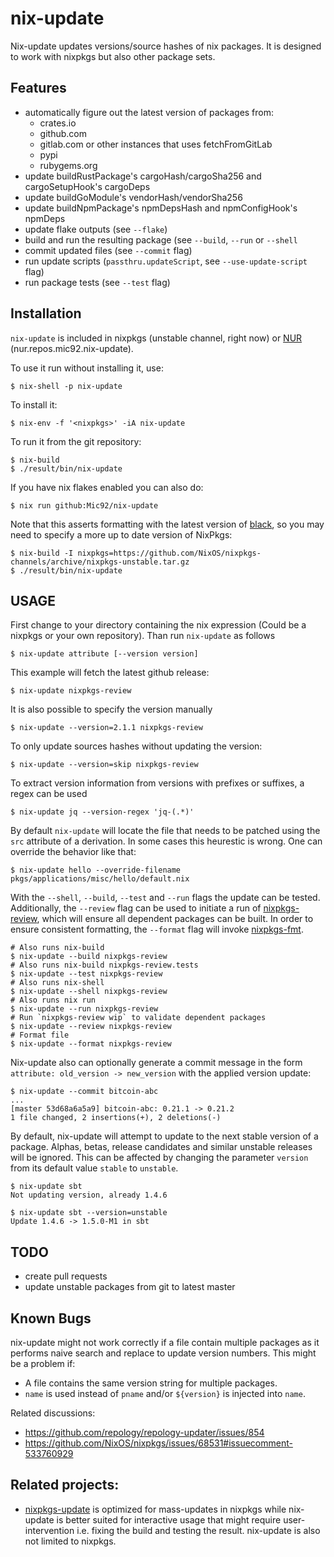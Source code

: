 # nix-update

Nix-update updates versions/source hashes of nix packages. It is
designed to work with nixpkgs but also other package sets.

## Features

-   automatically figure out the latest version of packages from:
    -   crates.io
    -   github.com
    -   gitlab.com or other instances that uses fetchFromGitLab
    -   pypi
    -   rubygems.org
-   update buildRustPackage's cargoHash/cargoSha256 and cargoSetupHook's cargoDeps
-   update buildGoModule's vendorHash/vendorSha256
-   update buildNpmPackage's npmDepsHash and npmConfigHook's npmDeps
-   update flake outputs (see `--flake`)
-   build and run the resulting package (see `--build`,
    `--run` or `--shell`
-   commit updated files (see `--commit` flag)
-   run update scripts (`passthru.updateScript`, see `--use-update-script` flag)
-   run package tests (see `--test` flag)

## Installation

`nix-update` is included in nixpkgs (unstable channel, right
now) or [NUR](https://github.com/nix-community/NUR)
(nur.repos.mic92.nix-update).

To use it run without installing it, use:

```console
$ nix-shell -p nix-update
```

To install it:

```console
$ nix-env -f '<nixpkgs>' -iA nix-update
```

To run it from the git repository:

```console
$ nix-build
$ ./result/bin/nix-update
```

If you have nix flakes enabled you can also do:

```console
$ nix run github:Mic92/nix-update
```

Note that this asserts formatting with the latest version of
[black](https://github.com/psf/black), so you may need to specify a more
up to date version of NixPkgs:

```console
$ nix-build -I nixpkgs=https://github.com/NixOS/nixpkgs-channels/archive/nixpkgs-unstable.tar.gz
$ ./result/bin/nix-update
```

## USAGE

First change to your directory containing the nix expression (Could be a
nixpkgs or your own repository). Than run `nix-update` as follows

```console
$ nix-update attribute [--version version]
```

This example will fetch the latest github release:

```console
$ nix-update nixpkgs-review
```

It is also possible to specify the version manually

```console
$ nix-update --version=2.1.1 nixpkgs-review
```

To only update sources hashes without updating the version:

```console
$ nix-update --version=skip nixpkgs-review
```

To extract version information from versions with prefixes or suffixes,
a regex can be used

```console
$ nix-update jq --version-regex 'jq-(.*)'
```

By default `nix-update` will locate the file that needs to be patched using the `src` attribute of a derivation.
In some cases this heurestic is wrong. One can override the behavior like that:

``` console
$ nix-update hello --override-filename pkgs/applications/misc/hello/default.nix
```

With the `--shell`, `--build`, `--test` and `--run` flags the update can be
tested. Additionally, the `--review` flag can be used to
initiate a run of [nixpkgs-review](https://github.com/Mic92/nixpkgs-review), which will ensure all
dependent packages can be built. In order to ensure consistent
formatting, the `--format` flag will invoke
[nixpkgs-fmt](<https://github.com/nix-community/nixpkgs-fmt>).

```console
# Also runs nix-build
$ nix-update --build nixpkgs-review
# Also runs nix-build nixpkgs-review.tests
$ nix-update --test nixpkgs-review
# Also runs nix-shell
$ nix-update --shell nixpkgs-review
# Also runs nix run
$ nix-update --run nixpkgs-review
# Run `nixpkgs-review wip` to validate dependent packages
$ nix-update --review nixpkgs-review
# Format file
$ nix-update --format nixpkgs-review
```

Nix-update also can optionally generate a commit message in the form
`attribute: old_version -> new_version` with the applied
version update:

```console
$ nix-update --commit bitcoin-abc
...
[master 53d68a6a5a9] bitcoin-abc: 0.21.1 -> 0.21.2
1 file changed, 2 insertions(+), 2 deletions(-)
```

By default, nix-update will attempt to update to the next stable version
of a package. Alphas, betas, release candidates and similar unstable
releases will be ignored. This can be affected by changing the parameter
`version` from its default value `stable` to `unstable`.

```console
$ nix-update sbt
Not updating version, already 1.4.6

$ nix-update sbt --version=unstable
Update 1.4.6 -> 1.5.0-M1 in sbt
```

## TODO

-   create pull requests
-   update unstable packages from git to latest master

## Known Bugs

nix-update might not work correctly if a file contain multiple packages
as it performs naive search and replace to update version numbers. This
might be a problem if:

-   A file contains the same version string for multiple packages.
-   `name` is used instead of `pname` and/or `${version}` is injected into `name`.

Related discussions:

-   <https://github.com/repology/repology-updater/issues/854>
-   <https://github.com/NixOS/nixpkgs/issues/68531#issuecomment-533760929>

## Related projects:

-   [nixpkgs-update](https://github.com/ryantm/nixpkgs-update) is
    optimized for mass-updates in nixpkgs while nix-update is better
    suited for interactive usage that might require user-intervention
    i.e. fixing the build and testing the result. nix-update is also not
    limited to nixpkgs.

